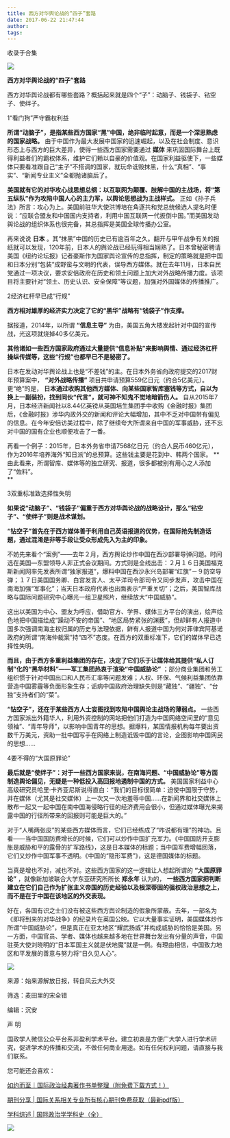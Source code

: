 ```yaml
---
title: 西方对华舆论战的“四子”套路
date: 2017-06-22 21:47:44
author: 
tags: 
---
```



收录于合集

![](/images/4187/2.png)

  

**西方对华舆论战的“四子”套路**

西方对华舆论战都有哪些套路？概括起来就是四个“子”：动脑子、钱袋子、钻空子、使绊子。

  

1“看门狗”严守霸权利益

  

 **所谓“动脑子”，是指某些西方国家“黑”中国，绝非临时起意，而是一个深思熟虑的国家战略。**
由于中国作为最大发展中国家的迅速崛起，以及在社会制度、意识形态上与西方的巨大差异，使得一些西方国家需要通过 **媒体**
来巩固国际舞台上既得利益者们的霸权体系，维护它们赖以自豪的价值观。在国家利益驱使下，一些媒体只要看准跟自己“主子”不搭调的国家，就玩命诋毁抹黑，什么“真相”、“事实”、“新闻专业主义”全都抛诸脑后了。

  

 **美国就有它的对华攻心战思想总纲：以互联网为颠覆、肢解中国的主战场，将“第五纵队”作为攻陷中国人心的主力军，以舆论思想战为主战样式。**
正如《孙子兵法》所言：攻心为上。美国前驻华大使洪博培在角逐共和党总统候选人提名时便说：“应联合盟友和中国国内支持者，利用中国互联网一代扳倒中国。”而美国发动舆论战的组织体系也很完备，其总指挥是美国全球传播办公室。

  

再来说说 **日本**
。其“抹黑”中国的历史已有逾百年之久。翻开与甲午战争有关的报纸就可以发现，120年前，日本人的舆论战已经玩得相当娴熟了。日本曾秘密聘请美国《纽约论坛报》记者豪斯作为国家舆论宣传的总指挥，制定的策略就是把中国和日本分别“包装”成野蛮与文明的代表，误导西方媒体。就在去年11月，日本自民党通过一项决议，要求安倍政府在历史和领土问题上加大对外战略传播力度。该项目将主要针对“领土、历史认识、安全保障”等议题，加强对外国媒体的传播推广。  

  
2经济杠杆早已成“行规”

  

 **西方相对雄厚的经济实力决定了它的“黑华”战略有“钱袋子”作支撑。**

据报道，2014年，以所谓 **“信息主导”** 为由，美国五角大楼发起针对中国的宣传战，光这项就烧掉40多亿美元。  

  

 **其他诸如一些西方国家政府通过大量提供“信息补贴”来影响舆情、通过经济杠杆操纵传媒等，这些“行规”也都早已不是秘密了。**

  

日本在发动对华舆论战上也是“不差钱”的主。在日本外务省向政府提交的2017财年预算案中， **“对外战略传播”**
项目共申请预算559亿日元（约合5亿美元）。更“绝”的是，
**日本通过收购其他西方媒体、向某些国家智库塞钱等方式，自以为换上一副装扮，找到同伙“代言”，就可神不知鬼不觉地暗箭伤人。**
自从2015年7月，日本经济新闻社以8.44亿英镑从英国培生集团手中收购《金融时报》集团后，《金融时报》涉华内政外交的新闻和评论大幅增加，其中不乏对中国带有偏见的信息。在今年安倍访美过程中，除了继续夸大所谓来自中国的军事威胁，还不忘对中国的国有企业也顺便攻击了一番。

  

再看一个例子：2015年，日本外务省申请7568亿日元（约合人民币460亿元），作为2016年培养海外“知日派”的总预算。这些钱主要是花到中、韩两个国家。
**由此看来，所谓智库、媒体等的独立研究、报道，很多都被别有用心之人添加了“佐料”。  
**  

3双重标准致选择性失明

  

 **如果说“动脑子”、“钱袋子”偏重于西方对华舆论战的战略设计，那么“钻空子”、“使绊子”则是战术谋划。**

  

 **“钻空子”首先在于西方媒体善于利用自己英语报道的优势，在国际抢先制造话题，通过混淆是非等手段让受众形成先入为主的印象。**

  

不妨先来看个“案例”——去年２月，西方舆论炒作中国在西沙部署导弹问题。时间选在美国—东盟领导人非正式会议期间。方式则是全线出击：２月１６日美国福克斯新闻网率先发表所谓“独家报道”，爆料中国在西沙永兴岛部署“红旗”－９防空导弹；１７日美国国务卿、白宫发言人、太平洋司令部司令又同步发声，攻击中国在南海加强“军事化”；当天日本政府代表也出面表示“严重关切”；之后，美国智库战略与国际问题研究中心曝光一组卫星照片，继续放大“中国威胁”。

  

这出以美国为中心、盟友为呼应，借助官方、学界、媒体三方平台的演出，绘声绘色地把中国描绘成“躁动不安的帝国”、“地区局势紧张的渊薮”，但却鲜有人报道中国多次强调南海主权归属的历史与法理依据，鲜有人报道中国为何对菲律宾阿基诺政府的所谓“南海仲裁案”持“四不”态度。在西方的双重标准下，它们的媒体早已选择性失明。

  

 **而且，由于西方多重利益集团的存在，决定了它们乐于让媒体给其提供“私人订制”化的“黑华材料”——军工集团热衷于渲染“中国威胁论”**
；部分商业集团和劳工组织惯于针对中国出口和人民币汇率等问题发难；人权、环保、气候利益集团依靠营造中国雾霾等负面形象生存；诟病中国政府治理缺失则是“藏独”、“疆独”、“台独”支持者们的“菜”。

  

 **“钻空子”，还在于某些西方人士妄图找到攻陷中国舆论主战场的薄弱点。**
一些西方国家派出外籍华人，利用外资控制的网站把他们打造为中国网络空间里的“意见领袖”、“青年导师”，以影响中国青年的思想。据爆料，某国情报机构每年要出资数千万美元，资助一批中国写手在网络上制造诋毁中国的言论，企图影响中国网民的思想……  
  

4要不得的“大国原罪论”

  

 **最后就是“使绊子”：对于一些西方国家来说，在南海问题、“中国威胁论”等方面制造舆论偏见，无疑是一种低投入高回报地遏制中国的方式。**
美国国家利益中心高级研究员哈里·卡齐亚尼斯说得直白：“我们的目标很简单：迫使中国限于守势，并在媒体（尤其是社交媒体）上一次又一次地羞辱中国……在新闻界和社交媒体上散布一起又一起中国在南中国海侵略行径的经济费用会很小，但通过媒体曝光来揭露中国的行径所带来的回报则可能是巨大的。”

  

对于“人嘴两张皮”的某些西方媒体而言，它们已经练成了“咋说都有理”的神功。且看——当中国国防费增长的时候，它们可以炒作中国扩充军力。《中国国防开支膨胀是威胁和平的露骨的扩军路线》，这是日本媒体的标题；当中国军费增幅回落，它们又炒作中国军事不透明。《中国的“隐形军费”》，这是德国媒体的标题。

  

当真是增也不对，减也不对。这些西方国家的这一逻辑让人想起所谓的 **“大国原罪论”** ，就像新加坡联合大学东亚研究所所长 **郑永年** 认为的，
**一些西方国家把判断建立在它们自己作为扩张主义帝国的历史经验以及根深蒂固的强权政治思想之上，而不是在于中国在该地区的外交表现。**

  

好在，各国有识之士们没有被这些西方舆论制造的假象所蒙蔽。去年，一部名为《即将到来的对华战争》的纪录片在英国公映。它以大量事实证明，美国媒体炒作所谓“中国威胁论”，但是真正在亚太地区“耀武扬威”并构成威胁的恰恰是美国。另一方面，中国官员、学者、媒体也越来越多地在世界舞台发出有分量的声音，中国驻英大使刘晓明的“日本军国主义就是伏地魔”就是一例。有理由相信，中国致力地区和平发展的善意与努力将“日久见人心”。

![](/images/4187/3.png)

  

来源：始来源解放日报，转自风云大外交

筛选：麦田里的宋全错

编辑：沉安

  

声 明

国政学人微信公众平台系非盈利学术平台。建立初衷是方便广大学人进行学术研究，促进学术的传播和交流，不做任何商业用途。如有任何权利问题，请直接与我们联系。

  

您可能还会喜欢：

[如约而至｜国际政治经典著作书单整理（附免费下载方式！）](http://mp.weixin.qq.com/s?__biz=MzI3MTYzMzE5Mw==&mid=2247484047&idx=1&sn=7cbf5e66e8c4ecc1567f9259c5ddf5c5&chksm=eb3f9cc9dc4815df5dfd4d47882cb03ee5512acbfc03a57ff759a0b64aea0cd3cf5d6fc36fa8&scene=21#wechat_redirect)

[期刊分享 |
国际关系相关专业所有核心期刊免费获取（最新pdf版）](http://mp.weixin.qq.com/s?__biz=MzI3MTYzMzE5Mw==&mid=2247484056&idx=4&sn=23e11c3222678a1409b173359f85dcb6&chksm=eb3f9cdedc4815c8aa50ea71548dfdd5c0cc40a9ea28de076ba14178d74f9e0b7a711b093821&scene=21#wechat_redirect)

[学科综述 |
国际政治学学科史（全）](http://mp.weixin.qq.com/s?__biz=MzI3MTYzMzE5Mw==&mid=2247483961&idx=2&sn=5e1bb06e2f8d246383f9e8174ea0076c&chksm=eb3f9c7fdc481569bcaa1581a4ece88cbe824d51e4d781d7869f341462adc7ba51e294353da7&scene=21#wechat_redirect)

  

![](/images/4187/4.jpeg)

  

  

  

